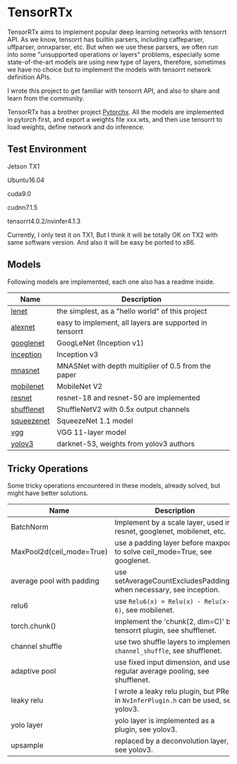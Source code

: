 # TensorRTx

TensorRTx aims to implement popular deep learning networks with tensorrt API. As we know, tensorrt has builtin parsers, including caffeparser, uffparser, onnxparser, etc. But when we use these parsers, we often run into some "unsupported operations or layers" problems, especially some state-of-the-art models are using new type of layers, therefore, sometimes we have no choice but to implement the models with tensorrt network definition APIs.

I wrote this project to get familiar with tensorrt API, and also to share and learn from the community.

TensorRTx has a brother project [Pytorchx](https://github.com/wang-xinyu/pytorchx). All the models are implemented in pytorch first, and export a weights file xxx.wts, and then use tensorrt to load weights, define network and do inference.

## Test Environment

Jetson TX1

Ubuntu16.04

cuda9.0

cudnn7.1.5

tensorrt4.0.2/nvinfer4.1.3

Currently, I only test it on TX1, But I think it will be totally OK on TX2 with same software version. And also it will be easy be ported to x86.

## Models

Following models are implemented, each one also has a readme inside.

|Name | Description |
|-|-|
|[lenet](./lenet) | the simplest, as a "hello world" of this project |
|[alexnet](./alexnet)| easy to implement, all layers are supported in tensorrt |
|[googlenet](./googlenet)| GoogLeNet (Inception v1) |
|[inception](./inception)| Inception v3 |
|[mnasnet](./mnasnet)| MNASNet with depth multiplier of 0.5 from the paper |
|[mobilenet](./mobilenet)| MobileNet V2 |
|[resnet](./resnet)| resnet-18 and resnet-50 are implemented |
|[shufflenet](./shufflenet)| ShuffleNetV2 with 0.5x output channels |
|[squeezenet](./squeezenet)| SqueezeNet 1.1 model |
|[vgg](./vgg)| VGG 11-layer model |
|[yolov3](./yolov3)| darknet-53, weights from yolov3 authors |

## Tricky Operations

Some tricky operations encountered in these models, already solved, but might have better solutions.

|Name | Description |
|-|-|
|BatchNorm| Implement by a scale layer, used in resnet, googlenet, mobilenet, etc. |
|MaxPool2d(ceil_mode=True)| use a padding layer before maxpool to solve ceil_mode=True, see googlenet. |
|average pool with padding| use setAverageCountExcludesPadding() when necessary, see inception. |
|relu6| use `Relu6(x) = Relu(x) - Relu(x-6)`, see mobilenet. |
|torch.chunk()| implement the 'chunk(2, dim=C)' by tensorrt plugin, see shufflenet. |
|channel shuffle| use two shuffle layers to implement `channel_shuffle`, see shufflenet. |
|adaptive pool| use fixed input dimension, and use regular average pooling, see shufflenet. |
|leaky relu| I wrote a leaky relu plugin, but PRelu in `NvInferPlugin.h` can be used, see yolov3. |
|yolo layer| yolo layer is implemented as a plugin, see yolov3. |
|upsample| replaced by a deconvolution layer, see yolov3. |

